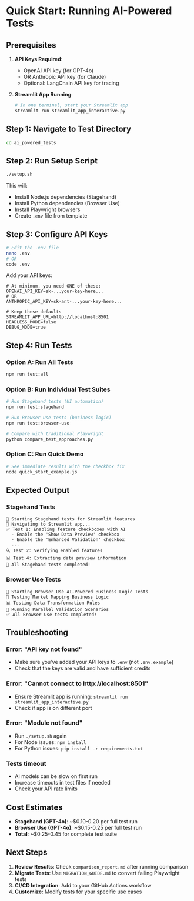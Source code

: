 # Quick Start: Running AI-Powered Tests

## Prerequisites

1. **API Keys Required**:
   - OpenAI API key (for GPT-4o)
   - OR Anthropic API key (for Claude)
   - Optional: LangChain API key for tracing

2. **Streamlit App Running**:
   ```bash
   # In one terminal, start your Streamlit app
   streamlit run streamlit_app_interactive.py
   ```

## Step 1: Navigate to Test Directory
```bash
cd ai_powered_tests
```

## Step 2: Run Setup Script
```bash
./setup.sh
```

This will:
- Install Node.js dependencies (Stagehand)
- Install Python dependencies (Browser Use)
- Install Playwright browsers
- Create `.env` file from template

## Step 3: Configure API Keys
```bash
# Edit the .env file
nano .env
# OR
code .env
```

Add your API keys:
```env
# At minimum, you need ONE of these:
OPENAI_API_KEY=sk-...your-key-here...
# OR
ANTHROPIC_API_KEY=sk-ant-...your-key-here...

# Keep these defaults
STREAMLIT_APP_URL=http://localhost:8501
HEADLESS_MODE=false
DEBUG_MODE=true
```

## Step 4: Run Tests

### Option A: Run All Tests
```bash
npm run test:all
```

### Option B: Run Individual Test Suites
```bash
# Run Stagehand tests (UI automation)
npm run test:stagehand

# Run Browser Use tests (business logic)
npm run test:browser-use

# Compare with traditional Playwright
python compare_test_approaches.py
```

### Option C: Run Quick Demo
```bash
# See immediate results with the checkbox fix
node quick_start_example.js
```

## Expected Output

### Stagehand Tests
```
🚀 Starting Stagehand tests for Streamlit features
📱 Navigating to Streamlit app...
✅ Test 1: Enabling feature checkboxes with AI
  - Enable the 'Show Data Preview' checkbox
  - Enable the 'Enhanced Validation' checkbox
  ...
🔍 Test 2: Verifying enabled features
📊 Test 4: Extracting data preview information
🎉 All Stagehand tests completed!
```

### Browser Use Tests
```
🤖 Starting Browser Use AI-Powered Business Logic Tests
🧪 Testing Market Mapping Business Logic
📊 Testing Data Transformation Rules
🚀 Running Parallel Validation Scenarios
✅ All Browser Use tests completed!
```

## Troubleshooting

### Error: "API key not found"
- Make sure you've added your API keys to `.env` (not `.env.example`)
- Check that the keys are valid and have sufficient credits

### Error: "Cannot connect to http://localhost:8501"
- Ensure Streamlit app is running: `streamlit run streamlit_app_interactive.py`
- Check if app is on different port

### Error: "Module not found"
- Run `./setup.sh` again
- For Node issues: `npm install`
- For Python issues: `pip install -r requirements.txt`

### Tests timeout
- AI models can be slow on first run
- Increase timeouts in test files if needed
- Check your API rate limits

## Cost Estimates

- **Stagehand (GPT-4o)**: ~$0.10-0.20 per full test run
- **Browser Use (GPT-4o)**: ~$0.15-0.25 per full test run
- **Total**: ~$0.25-0.45 for complete test suite

## Next Steps

1. **Review Results**: Check `comparison_report.md` after running comparison
2. **Migrate Tests**: Use `MIGRATION_GUIDE.md` to convert failing Playwright tests
3. **CI/CD Integration**: Add to your GitHub Actions workflow
4. **Customize**: Modify tests for your specific use cases
